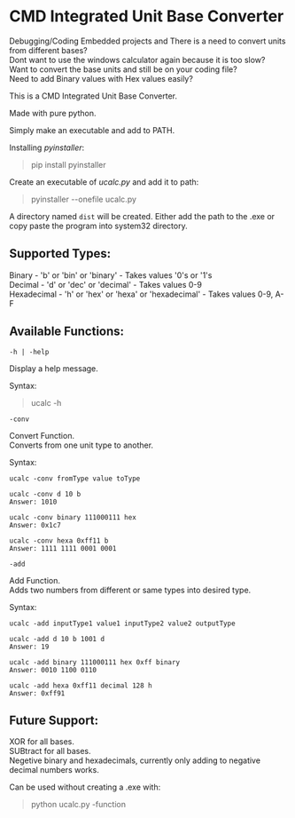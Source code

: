 # CMD Integrated Unit Base Converter

Debugging/Coding Embedded projects and There is a need to convert units from different bases?<br>
Dont want to use the windows calculator again because it is too slow?<br>
Want to convert the base units and still be on your coding file?<br>
Need to add Binary values with Hex values easily?<br>

This is a CMD Integrated Unit Base Converter.

Made with pure python.

Simply make an executable and add to PATH.

Installing _pyinstaller_:
>pip install pyinstaller

Create an executable of _ucalc.py_ and add it to path:
>pyinstaller --onefile ucalc.py

A directory named `dist` will be created.
Either add the path to the .exe or copy paste the program into system32 directory.

## Supported Types:

Binary      - 'b' or 'bin' or 'binary'                - Takes values '0's or '1's<br>
Decimal     - 'd' or 'dec' or 'decimal'               - Takes values 0-9<br>
Hexadecimal - 'h' or 'hex' or 'hexa' or 'hexadecimal' - Takes values 0-9, A-F<br>

## Available Functions:

`-h | -help` <br>

Display a help message.

Syntax:
>ucalc -h

`-conv`<br>

Convert Function.<br>
Converts from one unit type to another.

Syntax:
```
ucalc -conv fromType value toType
```        
```
ucalc -conv d 10 b
Answer: 1010

ucalc -conv binary 111000111 hex
Answer: 0x1c7

ucalc -conv hexa 0xff11 b
Answer: 1111 1111 0001 0001
```

`-add`<br>

Add Function.<br>
Adds two numbers from different or same types into desired type.<br>

Syntax:
```
ucalc -add inputType1 value1 inputType2 value2 outputType
```
```
ucalc -add d 10 b 1001 d
Answer: 19

ucalc -add binary 111000111 hex 0xff binary
Answer: 0010 1100 0110

ucalc -add hexa 0xff11 decimal 128 h
Answer: 0xff91
```
## Future Support:
XOR for all bases.<br>
SUBtract for all bases.<br>
Negetive binary and hexadecimals, currently only adding to negative decimal numbers works.<br>


Can be used without creating a .exe with:
>python ucalc.py -function 

